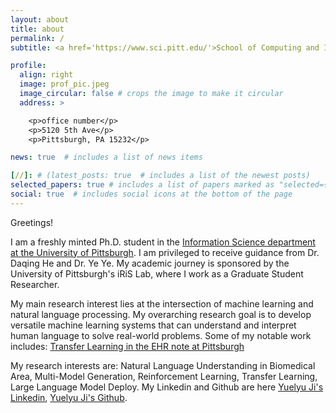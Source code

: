 ```yaml
---
layout: about
title: about
permalink: /
subtitle: <a href='https://www.sci.pitt.edu/'>School of Computing and Information</a>. yueluji@gmail.com.

profile:
  align: right
  image: prof_pic.jpeg
  image_circular: false # crops the image to make it circular
  address: >

    <p>office number</p>
    <p>5120 5th Ave</p>
    <p>Pittsburgh, PA 15232</p>

news: true  # includes a list of news items

[//]: # (latest_posts: true  # includes a list of the newest posts)
selected_papers: true # includes a list of papers marked as "selected={true}"
social: true  # includes social icons at the bottom of the page
---
```

Greetings!

I am a freshly minted Ph.D. student in the [Information Science department at the University of Pittsburgh](https://www.sci.pitt.edu/). I am privileged to receive guidance from Dr. Daqing He and Dr. Ye Ye. My academic journey is sponsored by the University of Pittsburgh's iRiS Lab, where I work as a Graduate Student Researcher.

My main research interest lies at the intersection of machine learning and natural language processing. 
My overarching research goal is to develop versatile machine learning systems that can understand and interpret human language to solve real-world problems.
Some of my notable work includes: 
[Transfer Learning in the EHR note at Pittsburgh](https://arxiv.org/abs/2306.17257)

My research interests are: Natural Language Understanding in Biomedical Area, Multi-Model Generation, Reinforcement Learning, Transfer Learning,  Large Language Model Deploy.
My Linkedin and Github are here [Yuelyu Ji's Linkedin](https://www.linkedin.com/in/yuelyu-ji-265495154/), [Yuelyu Ji's Github](https://github.com/JoyDajunSpaceCraft).

[//]: # (Neteast Machine learning intern 			March 2023 - present)

[//]: # (Large language model fine-tuning with the reinforcement learning )

[//]: # (Using the RLHF method finetuned the Chinese version model and achieve the result of precise control of the generation from the GLM model. Improve the ROUGE-score and human evaluation in the controllability, relevance and informativeness of the new RLHF generation task.  )

[//]: # (Graduate Student Researcher, Information Retrieval Integration and Synthesis &#40;iRiS&#41; Lab, University of Pittsburgh Advised by Dr. Daqing He		Aug 2021 - present	)

[//]: # (Automatic Classification of ADRD Caregivers’ Online Information Wants: A Machine Learning Approach.)

[//]: # (Alzheimer's-related posts and comments from Reddit from 2010 to 2020 were collected and categorized according to the Health Information Want of Alzheimer's caregivers.)

[//]: # (At the data processing and model level, we used the GPT-2 based few-shot learning model to classify all the sentences in 200 labeled posts, and then put the sentences containing question marks or question keywords as questions, and the remaining identified sentences as background into SOTA's QA model for pre-training, and obtained a 40% The result of the QA model is then used as a question. The results of the QA model are then fed into SOTA's few-shot text classification task as a summary of the corresponding posts, and the F1 score up to 69%.)

[//]: # (University of Pittsburgh Advised by Dr. Ye Ye			May 2022 - present)

[//]: # (Transfer learning based Covid-19 Readmission Risk Prediction)

[//]: # (Using the Covid-19 readmission patients Electronic Health Records in 16 different hospitals and using the NER model to extract the medical entities and match medical entities with unique identifier CUIs. Get most 1000 frequent CUIs and generate dataset.)

[//]: # (Using Domain-Adversarial Training of Neural Networks &#40;DANN&#41; to predict different readmission rate in different hospitals and change the DANN as muti-source oriented task the AUROC result of the Multi-DANN up to 85% .)

[//]: # (Put your address / P.O. box / other info right below your picture. You can also disable any of these elements by editing `profile` property of the YAML header of your `_pages/about.md`. Edit `_bibliography/papers.bib` and Jekyll will render your [publications page]&#40;/al-folio/publications/&#41; automatically.)

[//]: # (Link to your social media connections, too. This theme is set up to use [Font Awesome icons]&#40;http://fortawesome.github.io/Font-Awesome/&#41; and [Academicons]&#40;https://jpswalsh.github.io/academicons/&#41;, like the ones below. Add your Facebook, Twitter, LinkedIn, Google Scholar, or just disable all of them.)
